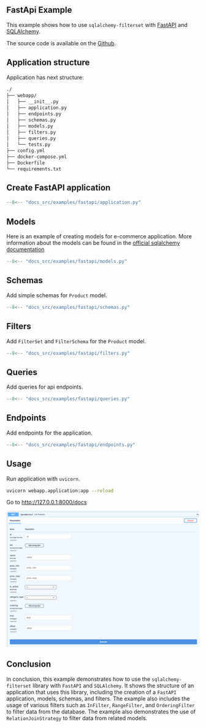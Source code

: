 ## FastApi Example

This example shows how to use `sqlalchemy-filterset` with [FastAPI](https://fastapi.tiangolo.com/)
and [SQLAlchemy](https://www.sqlalchemy.org/).


The source code is available on the
[Github](https://github.com/sqlalchemy-filterset/sqlalchemy-filterset).


## Application structure

Application has next structure:

```
./
├── webapp/
│   ├── __init__.py
│   ├── application.py
│   ├── endpoints.py
│   ├── schemas.py
│   ├── models.py
│   ├── filters.py
│   ├── queries.py
│   └── tests.py
├── config.yml
├── docker-compose.yml
├── Dockerfile
└── requirements.txt
```

## Create FastAPI application

```python title="webapp/application.py"
--8<-- "docs_src/examples/fastapi/application.py"
```

## Models
Here is an example of creating models for e-commerce application.
More information about the models can be found in the
[official sqlalchemy documentation](https://docs.sqlalchemy.org/en/14/orm/quickstart.html)

```python title="webapp/models.py"
--8<-- "docs_src/examples/fastapi/models.py"
```

## Schemas
Add simple schemas for `Product` model.

```python title="webapp/schemas.py"
--8<-- "docs_src/examples/fastapi/schemas.py"
```

## Filters
Add `FilterSet` and `FilterSchema` for the `Product` model.

```python title="webapp/filters.py"
--8<-- "docs_src/examples/fastapi/filters.py"
```

## Queries
Add queries for api endpoints.
```python title="webapp/queries.py"
--8<-- "docs_src/examples/fastapi/queries.py"
```

## Endpoints
Add endpoints for the application.

```python title="webapp/endpoints.py"
--8<-- "docs_src/examples/fastapi/endpoints.py"
```

## Usage
Run application with `uvicorn`.

```bash
uvicorn webapp.application:app --reload
```
Go to http://127.0.0.1:8000/docs

![FastApi docs](../img/docs.png)


## Conclusion
In conclusion, this example demonstrates how to use the `sqlalchemy-filterset` library
with `FastAPI` and `SQLAlchemy`. It shows the structure of an application that uses this library,
including the creation of a `FastAPI` application, models, schemas, and filters.
The example also includes the usage of various filters such as `InFilter`, `RangeFilter`,
and `OrderingFilter` to filter data from the database. The example also demonstrates the use of
`RelationJoinStrategy` to filter data from related models.
